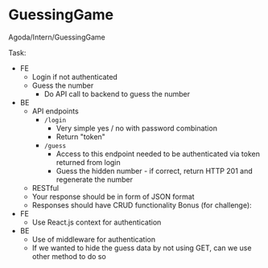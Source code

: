 # GuessingGame
Agoda/Intern/GuessingGame

Task:
- FE
    - Login if not authenticated
    - Guess the number
        - Do API call to backend to guess the number
- BE
    - API endpoints
        - `/login`
            - Very simple yes / no with password combination
            - Return "token"
        - `/guess`
            - Access to this endpoint needed to be authenticated via token returned from login
            - Guess the hidden number - if correct, return HTTP 201 and regenerate the number
    - RESTful
    - Your response should be in form of JSON format
    - Responses should have CRUD functionality
Bonus (for challenge):
- FE
    - Use React.js context for authentication
- BE
    - Use of middleware for authentication
    - If we wanted to hide the guess data by not using GET, can we use other method to do so
